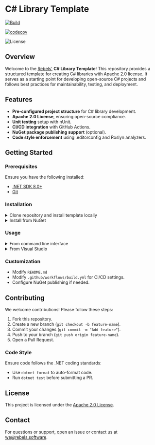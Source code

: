 # C# Library Template

[![Build](https://github.com/rebels-software/csharp-opensource-class-library-template/actions/workflows/dotnet-library-build.yml/badge.svg)](https://github.com/rebels-software/csharp-opensource-class-library-template/actions/workflows/dotnet-library-build.yml)

[![codecov](https://codecov.io/gh/rebels-software/csharp-opensource-class-library-template/graph/badge.svg?token=MJBW9OV494)](https://codecov.io/gh/rebels-software/csharp-opensource-class-library-template)

![License](https://img.shields.io/badge/license-Apache%202.0-blue.svg)

## Overview
Welcome to the [Rebels'](https://www.rebels.software/) **C# Library Template**! This repository provides a structured template for creating C# libraries with Apache 2.0 license. It serves as a starting point for developing open-source C# projects and follows best practices for maintainability, testing, and deployment.

## Features
- **Pre-configured project structure** for C# library development.
- **Apache 2.0 License**, ensuring open-source compliance.
- **Unit testing** setup with nUnit.
- **CI/CD integration** with GitHub Actions.
- **NuGet package publishing support** (optional).
- **Code style enforcement** using .editorconfig and Roslyn analyzers.

## Getting Started

### Prerequisites
Ensure you have the following installed:
- [.NET SDK 8.0+](https://dotnet.microsoft.com/en-us/download/dotnet/8.0)
- [Git](https://git-scm.com/)

### Installation

<details>
<summary>Clone repository and install template locally</summary>

1. Ensure that template is not installed
   ```sh
   dotnet new list | grep "rebels-class-library"
   ```
2. Ensure that you cloned this repository:
   ```sh
   git clone https://github.com/rebels-software/csharp-opensource-class-library-template
   ```
3. Install by pointing to directory with cloned project with [dotnet install](https://learn.microsoft.com/en-us/dotnet/core/tools/custom-templates#to-install-a-template-package-from-a-file-system-directory)
   ```sh
   dotnet new install <PATH-TO-CLONED>
   ```
</details>

<details>
<summary>Install from NuGet</summary>
1. Use NuGet package manager [dotnet install](https://learn.microsoft.com/en-us/dotnet/core/tools/custom-templates#to-install-a-template-package-from-a-nuget-package-stored-at-nugetorg)
   ```sh
   dotnet new install <NUGET-PACKAGE-ID>
   ```
</details>

### Usage
<details>
<summary>From command line interface</summary>
   ```sh
   dotnet new rebels-class-library -n <YOUR-LIBRARY-NAME>
   ```
</details>

<details>
<summary>From Visual Studio</summary>
1. Go to File -> New -> Project
2. Select Rebels class library
3. Follow the wizard
</details>

### Customization
- Modify `README.md`
- Modify `.github/workflows/build.yml` for CI/CD settings.
- Configure NuGet publishing if needed.

## Contributing
We welcome contributions! Please follow these steps:
1. Fork this repository.
2. Create a new branch (`git checkout -b feature-name`).
3. Commit your changes (`git commit -m "Add feature"`).
4. Push to your branch (`git push origin feature-name`).
5. Open a Pull Request.

### Code Style
Ensure code follows the .NET coding standards:
- Use `dotnet format` to auto-format code.
- Run `dotnet test` before submitting a PR.

## License
This project is licensed under the [Apache 2.0 License](LICENSE).

## Contact
For questions or support, open an issue or contact us at [we@rebels.software](mailto:we@rebels.software).

